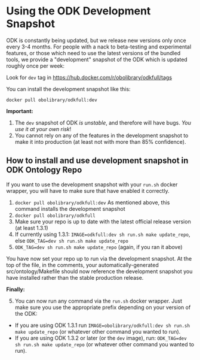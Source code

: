 # Using the ODK Development Snapshot

ODK is constantly being updated, but we release new versions only once every 3-4 months. 
For people with a nack to beta-testing and experimental features, or those which need to use the latest versions of the bundled tools,
we provide a "development" snapshot of the ODK which is updated roughly once per week:

Look for `dev` tag in https://hub.docker.com/r/obolibrary/odkfull/tags

You can install the development snapshot like this:

```
docker pull obolibrary/odkfull:dev
```

**Important:**

1. The `dev` snapshot of ODK _is unstable_, and therefore will have bugs. _You use it at your own risk_!
2. You cannot rely on any of the features in the development snapshot to make it into production (at least not with more than 85% confidence).

## How to install and use development snapshot in ODK Ontology Repo

If you want to use the development snapshot with your `run.sh` docker wrapper, you will have to make sure that have enabled it correctly. 

1. `docker pull obolibrary/odkfull:dev` As mentioned above, this command installs the development snapshot
1. `docker pull obolibrary/odkfull`
1. Make sure your repo is up to date with the latest official release version (at least 1.3.1)
1. If currently using 1.3.1: `IMAGE=odkfull:dev sh run.sh make update_repo`, else `ODK_TAG=dev sh run.sh make update_repo`
1. `ODK_TAG=dev sh run.sh make update_repo` (again, if you ran it above)

You have now set your repo up to run via the development snapshot. At the top of the file, in the comments, your automatically-generated src/ontology/Makefile should now reference the development snapshot you have installed rather than the stable production release.

**Finally:**

5. You can now run any command via the `run.sh` docker wrapper. Just make sure you use the appropriate prefix depending on your version of the ODK:
- If you are using ODK 1.3.1 run `IMAGE=obolibrary/odkfull:dev sh run.sh make update_repo` (or whatever other command you wanted to run).
- If you are using ODK 1.3.2 or later (or the `dev` image), run: `ODK_TAG=dev sh run.sh make update_repo` (or whatever other command you wanted to run).
